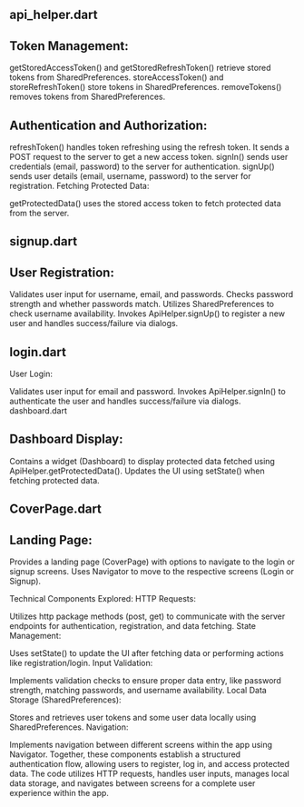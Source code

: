 api_helper.dart
----------------

Token Management:
----------------

getStoredAccessToken() and getStoredRefreshToken() retrieve stored tokens from SharedPreferences.
storeAccessToken() and storeRefreshToken() store tokens in SharedPreferences.
removeTokens() removes tokens from SharedPreferences.

Authentication and Authorization:
--------------------------------

refreshToken() handles token refreshing using the refresh token. It sends a POST request to the server to get a new access token.
signIn() sends user credentials (email, password) to the server for authentication.
signUp() sends user details (email, username, password) to the server for registration.
Fetching Protected Data:

getProtectedData() uses the stored access token to fetch protected data from the server.

signup.dart
-----------

User Registration:
------------------

Validates user input for username, email, and passwords.
Checks password strength and whether passwords match.
Utilizes SharedPreferences to check username availability.
Invokes ApiHelper.signUp() to register a new user and handles success/failure via dialogs.

login.dart
-----------

User Login:

Validates user input for email and password.
Invokes ApiHelper.signIn() to authenticate the user and handles success/failure via dialogs.
dashboard.dart

Dashboard Display:
-----------------

Contains a widget (Dashboard) to display protected data fetched using ApiHelper.getProtectedData().
Updates the UI using setState() when fetching protected data.

CoverPage.dart
---------------

Landing Page:
-------------

Provides a landing page (CoverPage) with options to navigate to the login or signup screens.
Uses Navigator to move to the respective screens (Login or Signup).

Technical Components Explored:
HTTP Requests:

Utilizes http package methods (post, get) to communicate with the server endpoints for authentication, registration, and data fetching.
State Management:

Uses setState() to update the UI after fetching data or performing actions like registration/login.
Input Validation:

Implements validation checks to ensure proper data entry, like password strength, matching passwords, and username availability.
Local Data Storage (SharedPreferences):

Stores and retrieves user tokens and some user data locally using SharedPreferences.
Navigation:

Implements navigation between different screens within the app using Navigator.
Together, these components establish a structured authentication flow, allowing users to register, log in, and access protected data. The code utilizes HTTP requests, handles user inputs, manages local data storage, and navigates between screens for a complete user experience within the app.
